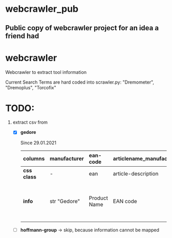 # webcrawler_pub
Public copy of webcrawler project for an idea a friend had
-------------
# webcrawler
Webcrawler to extract tool information

Current Search Terms are hard coded into scrawler.py: 
"Dremometer", "Dremoplus", "Torcofix"


# TODO:
1. extract csv from 
    * [x] __gedore__
        
        Since 29.01.2021
      
        **columns**|manufacturer|ean-code|articlename_manufacturer|articlenumber_manufacturer|dkm-code|uvp|description|details|product_img_urls|downloaded_imgs
        :--- |:--- |:--- |:--- |:--- |:--- |:--- |:--- |:--- |:--- |:---
        **css class** |- |ean |article-description     |code-number               |article-number|price|description|product-accordion|slider-image| -
        **info**| str "Gedore"|Product Name | EAN code | Article Number | DKM code? --> searchable on Gedore | Price incl. tax; if NA no price specified| Product description in html ul tags | Name (<ean>.csv --> sep='&#x7c;') csv with downloaded product details | the product image urls separated by single space | filename of the downloaded images
    
    * [ ] __hoffmann-group__ -> skip, because information cannot be mapped
